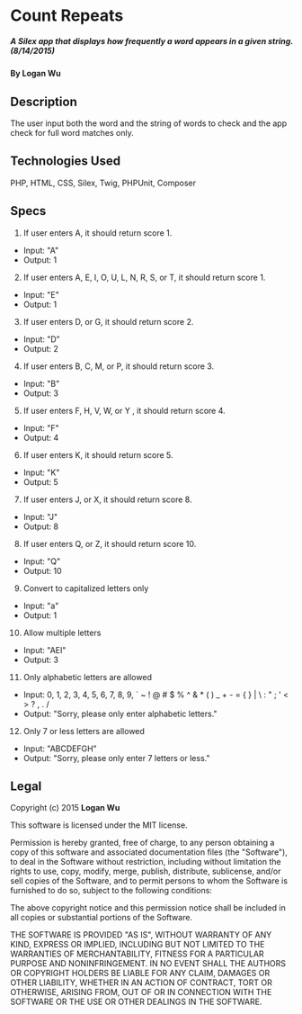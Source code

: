 # Count Repeats

##### A Silex app that displays how frequently a word appears in a given string. (8/14/2015)

#### By Logan Wu

## Description
The user input both the word and the string of words to check and the app check for full word matches only.

## Technologies Used

PHP, HTML, CSS, Silex, Twig, PHPUnit, Composer

## Specs

1. If user enters A, it should return score 1.
  * Input: "A"
  * Output: 1

2. If user enters A, E, I, O, U, L, N, R, S, or T, it should return score 1.
  * Input: "E"
  * Output: 1

3. If user enters D, or G, it should return score 2.
  * Input: "D"
  * Output: 2

4. If user enters B, C, M, or P, it should return score 3.
  * Input: "B"
  * Output: 3

5. If user enters F, H, V, W, or Y , it should return score 4.
  * Input: "F"
  * Output: 4

6. If user enters K, it should return score 5.
  * Input: "K"
  * Output: 5

7. If user enters J, or X, it should return score 8.
  * Input: "J"
  * Output: 8

8. If user enters Q, or Z, it should return score 10.
  * Input: "Q"
  * Output: 10

9. Convert to capitalized letters only
  * Input: "a"
  * Output: 1

10. Allow multiple letters
  * Input: "AEI"
  * Output: 3

11. Only alphabetic letters are allowed
  * Input: 0, 1, 2, 3, 4, 5, 6, 7, 8, 9, ` ~ ! @ # $ % ^ & * ( ) _ + - = { } | \ : " ; ' < > ? , . /
  * Output: "Sorry, please only enter alphabetic letters."

12. Only 7 or less letters are allowed
  * Input: "ABCDEFGH"
  * Output: "Sorry, please only enter 7 letters or less."

## Legal

Copyright (c) 2015 **Logan Wu**

This software is licensed under the MIT license.

Permission is hereby granted, free of charge, to any person obtaining a copy of this software and associated documentation files (the "Software"), to deal in the Software without restriction, including without limitation the rights to use, copy, modify, merge, publish, distribute, sublicense, and/or sell copies of the Software, and to permit persons to whom the Software is furnished to do so, subject to the following conditions:

The above copyright notice and this permission notice shall be included in all copies or substantial portions of the Software.

THE SOFTWARE IS PROVIDED "AS IS", WITHOUT WARRANTY OF ANY KIND, EXPRESS OR IMPLIED, INCLUDING BUT NOT LIMITED TO THE WARRANTIES OF MERCHANTABILITY, FITNESS FOR A PARTICULAR PURPOSE AND NONINFRINGEMENT. IN NO EVENT SHALL THE AUTHORS OR COPYRIGHT HOLDERS BE LIABLE FOR ANY CLAIM, DAMAGES OR OTHER LIABILITY, WHETHER IN AN ACTION OF CONTRACT, TORT OR OTHERWISE, ARISING FROM, OUT OF OR IN CONNECTION WITH THE SOFTWARE OR THE USE OR OTHER DEALINGS IN THE SOFTWARE.
